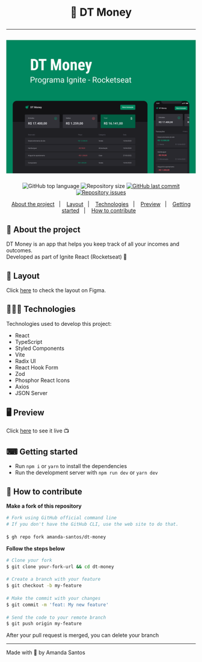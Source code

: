 <h1 align="center">
  💸 DT Money
  <hr />
  <img src="assets/cover.png" alt="" />
</h1>

<p align="center">
  <img alt="GitHub top language" src="https://img.shields.io/github/languages/top/amanda-santos/dt-money">

  <img alt="Repository size" src="https://img.shields.io/github/repo-size/amanda-santos/dt-money">

  <a href="https://github.com/amanda-santos/dt-money/commits/master">
    <img alt="GitHub last commit" src="https://img.shields.io/github/last-commit/amanda-santos/dt-money">
  </a>

  <a href="https://github.com/amanda-santos/dt-money/issues">
    <img alt="Repository issues" src="https://img.shields.io/github/issues/amanda-santos/dt-money">
  </a>
</p>

<p align="center">
  <a href="#-about-the-project">About the project</a>&nbsp;&nbsp;&nbsp;|&nbsp;&nbsp;&nbsp;
  <a href="#-layout">Layout</a>&nbsp;&nbsp;&nbsp;|&nbsp;&nbsp;&nbsp;
  <a href="#-technologies">Technologies</a>&nbsp;&nbsp;&nbsp;|&nbsp;&nbsp;&nbsp;
  <a href="#-preview">Preview</a>&nbsp;&nbsp;&nbsp;|&nbsp;&nbsp;&nbsp;
  <a href="#-getting-started">Getting started</a>&nbsp;&nbsp;&nbsp;|&nbsp;&nbsp;&nbsp;
  <a href="#-how-to-contribute">How to contribute</a>&nbsp;&nbsp;&nbsp;
</p>

## 📝 About the project

<p>DT Money is an app that helps you keep track of all your incomes and outcomes.
<br />
Developed as part of Ignite React (Rocketseat) 🚀
</p>

## 🎨 Layout

<p>
  Click <a href="https://www.figma.com/file/eaLRH7pycKzBmwSXtlOFzb/DT-Money-(Community)?node-id=1%3A147">here</a> to check the layout on Figma.
</p>

## 👩🏻‍💻 Technologies

Technologies used to develop this project:

- React
- TypeScript
- Styled Components
- Vite
- Radix UI
- React Hook Form
- Zod
- Phosphor React Icons
- Axios
- JSON Server

## 🖥 Preview

Click <a href="https://dt-money-amanda-santos.vercel.app/">here</a> to see it live 📺

## ⌨ Getting started

- Run `npm i` or `yarn` to install the dependencies
- Run the development server with `npm run dev` or `yarn dev`

## 🤔 How to contribute

**Make a fork of this repository**

```bash
# Fork using GitHub official command line
# If you don't have the GitHub CLI, use the web site to do that.

$ gh repo fork amanda-santos/dt-money
```

**Follow the steps below**

```bash
# Clone your fork
$ git clone your-fork-url && cd dt-money

# Create a branch with your feature
$ git checkout -b my-feature

# Make the commit with your changes
$ git commit -m 'feat: My new feature'

# Send the code to your remote branch
$ git push origin my-feature
```

After your pull request is merged, you can delete your branch

---

Made with 💜 by Amanda Santos
